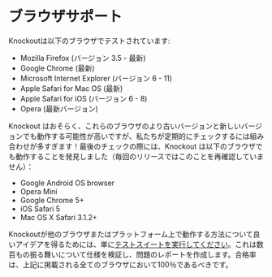 # ブラウザサポート

Knockoutは以下のブラウザでテストされています:

* Mozilla Firefox (バージョン 3.5 - 最新)
* Google Chrome (最新)
* Microsoft Internet Explorer (バージョン 6 - 11)
* Apple Safari for Mac OS (最新)
* Apple Safari for iOS (バージョン 6 - 8)
* Opera (最新バージョン)

Knockout はおそらく、これらのブラウザのより古いバージョンと新しいバージョンでも動作する可能性が高いですが、私たちが定期的にチェックするには組み合わせが多すぎます！最後のチェックの際には、Knockout は以下のブラウザでも動作することを発見しました（毎回のリリースではこのことを再確認していません）：

* Google Android OS browser
* Opera Mini
* Google Chrome 5+
* iOS Safari 5
* Mac OS X Safari 3.1.2+

Knockoutが他のブラウザまたはプラットフォーム上で動作する方法について良いアイデアを得るためには、単に[テストスイートを実行してください](http://knockoutjs.com/spec/runner.html)。これは数百もの振る舞いについて仕様を検証し、問題のレポートを作成します。合格率は、上記に掲載される全てのブラウザにおいて100％であるべきです。
